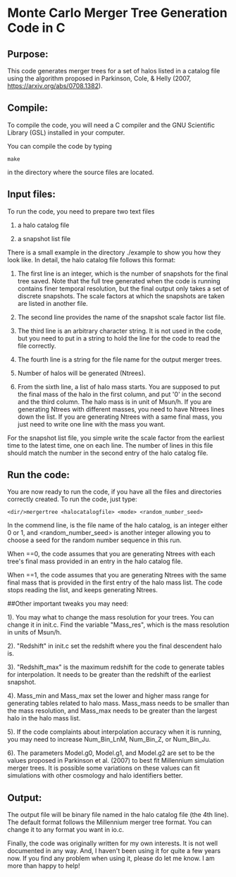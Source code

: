 # Monte Carlo Merger Tree Generation Code in C
## Purpose:
This code generates merger trees for a set of halos listed in a catalog file using the algorithm proposed in Parkinson, Cole, & Helly (2007, https://arxiv.org/abs/0708.1382). 
    
## Compile:
To compile the code, you will need a C compiler and the GNU Scientific Library (GSL) installed in your computer. 

You can compile the code by typing

	make

in the directory where the source files are located. 

## Input files:
To run the code, you need to prepare two text files
	
1) a halo catalog file

2) a snapshot list file

There is a small example in the directory ./example to show you how they look like. 
In detail, the halo catalog file follows this format:
	
1) The first line is an integer, which is the number of snapshots for the final tree saved. Note that the full tree generated when the code is running contains finer temporal resolution, but the final output only takes a set of discrete snapshots. The scale factors at which the snapshots are taken are listed in another file. 
	
2) The second line provides the name of the snapshot scale factor list file. 
	
3) The third line is an arbitrary character string. It is not used in the code, but you need to put in a string to hold the line for the code to read the file correctly. 
	
4) The fourth line is a string for the file name for the output merger trees. 
	
5) Number of halos will be generated (Ntrees). 
	
6) From the sixth line, a list of halo mass starts. You are supposed to put the final mass of the halo in the first column, and put '0' in the second and the third column. The halo mass is in unit of Msun/h. If you are generating Ntrees with different masses, you need to have Ntrees lines down the list. If you are generating Ntrees with a same final mass, you just need to write one line with the mass you want. 

For the snapshot list file, you simple write the scale factor from the earliest time to the latest time, one on each line. The number of lines in this file should match the number in the second entry of the halo catalog file. 

## Run the code:
You are now ready to run the code, if you have all the files and directories correctly created. To run the code, just type:

	<dir/>mergertree <halocatalogfile> <mode> <random_number_seed>

In the commend line, <halocatalogfile> is the file name of the halo catalog, <mode> is an integer either 0 or 1, and <random_number_seed> is another integer allowing you to choose a seed for the random number sequence in this run. 

When <mode>==0, the code assumes that you are generating Ntrees with each tree's final mass provided in an entry in the halo catalog file. 
    
When <model>==1, the code assumes that you are generating Ntrees with the same final mass that is provided in the first entry of the halo mass list. The code stops reading the list, and keeps generating Ntrees. 

##Other important tweaks you may need:

1). You may what to change the mass resolution for your trees. You can change it in init.c. Find the variable "Mass_res", which is the mass resolution in units of Msun/h. 
	
2). "Redshift" in init.c set the redshift where you the final descendent halo is. 
	
3). "Redshift_max" is the maximum redshift for the code to generate tables for interpolation. It needs to be greater than the redshift of the earliest snapshot. 
	
4). Mass_min and Mass_max set the lower and higher mass range for generating tables related to halo mass. Mass_mass needs to be smaller than the mass resolution, and Mass_max needs to be greater than the largest halo in the halo mass list. 
	
5). If the code complaints about interpolation accuracy when it is running, you may need to increase Num_Bin_LnM, Num_Bin_Z, or Num_Bin_Ju. 
	
6). The parameters Model.g0, Model.g1, and Model.g2 are set to be the values proposed in Parkinson et al. (2007) to best fit Millennium simulation merger trees. It is possible some variations on these values can fit simulations with other cosmology and halo identifiers better. 

## Output:

The output file will be binary file named in the halo catalog file (the 4th line). The default format follows the Millennium merger tree format. You can change it to any format you want in io.c. 

Finally, the code was originally written for my own interests. It is not well documented in any way. And, I haven't been using it for quite a few years now. If you find any problem when using it, please do let me know. I am more than happy to help!
